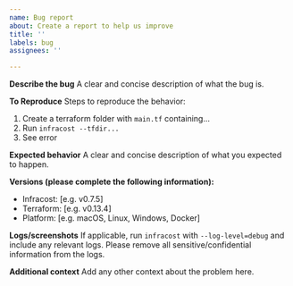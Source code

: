 ```yaml
---
name: Bug report
about: Create a report to help us improve
title: ''
labels: bug
assignees: ''

---
```


**Describe the bug**
A clear and concise description of what the bug is.

**To Reproduce**
Steps to reproduce the behavior:
1. Create a terraform folder with `main.tf` containing...
2. Run `infracost --tfdir...`
3. See error

**Expected behavior**
A clear and concise description of what you expected to happen.

**Versions (please complete the following information):**
 - Infracost: [e.g. v0.7.5]
 - Terraform: [e.g. v0.13.4]
 - Platform: [e.g. macOS, Linux, Windows, Docker]

**Logs/screenshots**
If applicable, run `infracost` with `--log-level=debug` and include any relevant logs. Please remove all sensitive/confidential information from the logs.

**Additional context**
Add any other context about the problem here.
